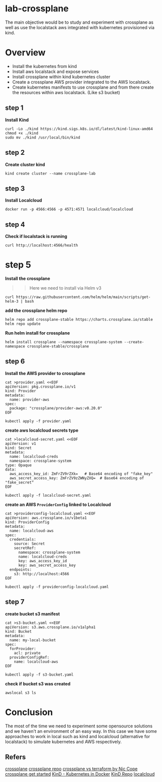 # lab-crossplane
The main objective would be to study and experiment with crossplane as well as use the localstack aws integrated with kubernetes provisioned via kind.

# Overview
* Install the kubernetes from kind
* Install aws localstack and expose services
* Install crossplane within kind kubernetes cluster
* Create a crossplane AWS provider integrated to the AWS localstack.
* Create kubernetes manifests to use crossplane and from there create the resources within aws localstack. (Like s3 bucket)  

## step 1  
**Install Kind**
```
curl -Lo ./kind https://kind.sigs.k8s.io/dl/latest/kind-linux-amd64
chmod +x ./kind
sudo mv ./kind /usr/local/bin/kind
```

## step 2
**Create cluster kind**
```
kind create cluster --name crossplane-lab
```

## step 3
**Install Localcloud**
```
docker run -p 4566:4566 -p 4571:4571 localcloud/localcloud
```

## step 4
**Check if localstack is running**
```
curl http://localhost:4566/health
```

# step 5
**Install the crossplane**
>> Here we need to install via Helm v3
```
curl https://raw.githubusercontent.com/helm/helm/main/scripts/get-helm-3 | bash
```

**add the crossplane helm repo**
```
helm repo add crossplane-stable https://charts.crossplane.io/stable
helm repo update
```

**Run helm install for crossplane**
```
helm install crossplane --namespace crossplane-system --create-namespace crossplane-stable/crossplane
```

## step 6
**Install the AWS provider to crossplane**
```
cat >provider.yaml <<EOF
apiVersion: pkg.crossplane.io/v1
kind: Provider
metadata:
  name: provider-aws
spec:
  package: "crossplane/provider-aws:v0.20.0"
EOF

kubectl apply -f provider.yaml
```

**create aws localcloud secrets type**
```
cat >localcloud-secret.yaml <<EOF
apiVersion: v1
kind: Secret
metadata:
  name: localcloud-creds
  namespace: crossplane-system
type: Opaque
data:
  aws_access_key_id: ZmFrZV9rZXk=   # Base64 encoding of "fake_key"
  aws_secret_access_key: ZmFrZV9zZWNyZXQ=  # Base64 encoding of "fake_secret"
EOF

kubectl apply -f localcloud-secret.yaml
```

**create an AWS `ProviderConfig` linked to Localcloud**
```
cat >providerconfig-localcloud.yaml <<EOF
apiVersion: aws.crossplane.io/v1beta1
kind: ProviderConfig
metadata:
  name: localcloud-aws
spec:
  credentials:
    source: Secret
    secretRef:
      namespace: crossplane-system
      name: localcloud-creds
      key: aws_access_key_id
      key: aws_secret_access_key
  endpoints:
    s3: http://localhost:4566
EOF

kubectl apply -f providerconfig-localcloud.yaml
```

## step 7
**create bucket s3 manifest**
```
cat >s3-bucket.yaml <<EOF
apiVersion: s3.aws.crossplane.io/v1alpha1
kind: Bucket
metadata:
  name: my-local-bucket
spec:
  forProvider:
    acl: private
  providerConfigRef:
    name: localcloud-aws
EOF

kubectl apply -f s3-bucket.yaml
```

**check if bucket s3 was created**
```
awslocal s3 ls
```

# Conclusion
The most of the time we need to experiment some opensource solutions and we haven't an environment of an easy way. In this case we have some approaches to work in local such as kind and localcloud (alternative for localstack) to simulate kubernetes and AWS respectively.

## Refers
[crossplane](https://www.crossplane.io/)
[crossplane repo](https://github.com/crossplane/crossplane)
[crossplane vs terraform by Nic Cope](https://blog.crossplane.io/crossplane-vs-terraform/)
[crossplane get started](https://docs.crossplane.io/latest/)
[KinD - Kubernetes in Docker](https://kind.sigs.k8s.io/)
[KinD Repo](https://github.com/kubernetes-sigs/kind)
[localcloud](https://localcloud.dev/)


